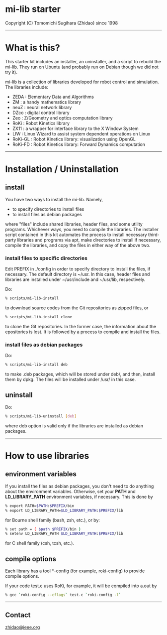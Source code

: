 mi-lib starter
================================================================================
Copyright (C) Tomomichi Sugihara (Zhidao) since 1998

--------------------------------------------------------------------------------
# What is this?

This starter kit includes an installer, an uninstaller, and a script to rebuild
the mi-lib. They run on Ubuntu (and probably run on Debian though we did not try
it).

mi-lib is a collection of libraries developed for robot control and simulation.
The libraries include:
 - ZEDA : Elementary Data and Algorithms
 - ZM : a handy mathematics library
 - neuZ : neural network library
 - DZco : digital control library
 - Zeo : Z/Geometry and optics computation library
 - RoKi : Robot Kinetics library
 - ZX11 : a wrapper for interface library to the X Window System
 - LIW : Linux Wizard to assist system dependent operations on Linux
 - RoKi-GL : Robot Kinetics library: visualization using OpenGL
 - RoKi-FD : Robot Kinetics library: Forward Dynamics computation

--------------------------------------------------------------------------------
# Installation / Uninstallation

## install

You have two ways to install the mi-lib. Namely,
 - to specify directories to install files
 - to install files as debian packages

where "files" include shared libraries, header files, and some utility programs.
Whichever ways, you need to compile the libraries. The installer script contained
in this kit automates the process to install necessary third-party libraries and
programs via apt, make directories to install if necessary, compile the libraries,
and copy the files in either way of the above two.

### install files to specific directories

Edit PREFIX in ./config in order to specify directory to install the files, if
necessary. The default directory is ~/usr. In this case, header files and libraries
are installed under ~/usr/include and ~/usr/lib, respectively.

Do:
   ```sh
   % scripts/mi-lib-install
   ```
to download source codes from the Git repositories as zipped files, or
   ```sh
   % scripts/mi-lib-install clone
   ```
to clone the Git repositories. In the former case, the information about the
epositories is lost. It is followed by a process to compile and install the files.

### install files as debian packages

Do:
   ```sh
   % scripts/mi-lib-install deb
   ```
to make .deb packages, which will be stored under deb/, and then, install them
by dpkg. The files will be installed under /usr/ in this case.

## uninstall

Do:
   ```sh
   % scripts/mi-lib-uninstall [deb]
   ```
where deb option is valid only if the libraries are installed as debian packages.

--------------------------------------------------------------------------------
# How to use libraries

## environment variables

If you install the files as debian packages, you don't need to do anything about
the environment variables. Otherwise, set your **PATH** and **LD\_LIBRARY\_PATH**
environment variables, if necessary. This is done by
   ```sh
   % export PATH=$PATH:$PREFIX/bin
   % export LD_LIBRARY_PATH=$LD_LIBRARY_PATH:$PREFIX/lib
   ```
for Bourne shell family (bash, zsh, etc.), or by:
   ```sh
   % set path = ( $path $PREFIX/bin )
   % setenv LD_LIBRARY_PATH $LD_LIBRARY_PATH:$PREFIX/lib
   ```
for C shell family (csh, tcsh, etc.).

## compile options

Each library has a tool *-config (for example, roki-config) to provide compile
options. 

If your code test.c uses RoKi, for example, it will be compiled into a.out by
```sh
% gcc `roki-config --cflags` test.c `roki-config -l`
```

--------------------------------------------------------------------------------
## Contact

zhidao@ieee.org
